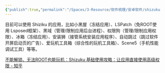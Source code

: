 ```yaml
---
{"publish":true,"permalink":"/Spaces/3-Resource/软件梳理/安卓软件/shizuku.md","description":"Using system APIs directly with adb/root privileges from normal apps through a Java process started with app_process.","created":"2025-07-29T23:04:30.991+08:00","modified":"2025-07-29T23:04:30.996+08:00","tags":["github开源","安卓软件"],"cssclasses":""}
---
```



目前可以使用 Shiziku 的应用，比如小黑屋（冻结应用）、LSPatch（免ROOT使用 Lsposed框架）、黑域（管理/限制应用后台进程）、权限狗（管理/限制应用权限）、冰箱（冻结应用）、安装狮（接管系统安装应用程序）、自动跳过（跳过软件开屏启动页的广告）、爱玩机工具箱（综合性的玩机工具箱）、Scene5（手机性能调试工具）等等。

[不能解锁、无法ROOT也能玩机：Shizuku 基础使用攻略：让应用直接使用高级权限 - 知乎](https://zhuanlan.zhihu.com/p/654037213)